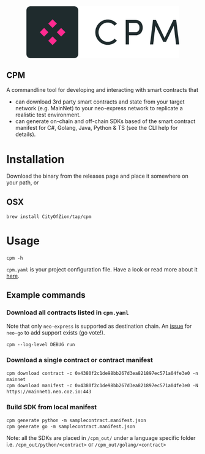 <p align="center">
  <img
    src=".github/resources/images/logo.svg"
    width="400px;">
</p>

CPM
---
A commandline tool for developing and interacting with smart contracts that 
* can download 3rd party smart contracts and state from your target network (e.g. MainNet) to your neo-express network to
replicate a realistic test environment.
* can generate on-chain and off-chain SDKs based of the smart contract manifest for C#, Golang, Java, Python & TS
  (see the CLI help for details).


# Installation
Download the binary from the releases page and place it somewhere on your path, or 

## OSX
```shell
brew install CityOfZion/tap/cpm
```

# Usage

```shell
cpm -h
```

`cpm.yaml` is your project configuration file. Have a look or read more about it [here](docs/config.md).

## Example commands

### Download all contracts listed in `cpm.yaml`
Note that only `neo-express` is supported as destination chain. An [issue](https://github.com/nspcc-dev/neo-go/issues/2406) for `neo-go` to add support exists (go vote!).

```shell
cpm --log-level DEBUG run 
```

### Download a single contract or contract manifest
```shell
cpm download contract -c 0x4380f2c1de98bb267d3ea821897ec571a04fe3e0 -n mainnet
cpm download manifest -c 0x4380f2c1de98bb267d3ea821897ec571a04fe3e0 -N https://mainnet1.neo.coz.io:443
```

### Build SDK from local manifest
```shell
cpm generate python -m samplecontract.manifest.json
cpm generate go -m samplecontract.manifest.json
```
Note: all the SDKs are placed in `/cpm_out/` under a language specific folder i.e. `/cpm_out/python/<contract>` or `/cpm_out/golang/<contract>`
